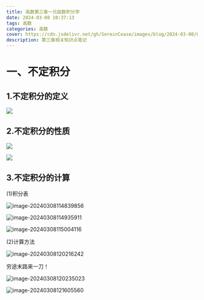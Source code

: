 ```yaml
---
title: 高数第三章一元函数积分学
date: 2024-03-08 10:37:13
tags: 高数
categories: 高数
cover: https://cdn.jsdelivr.net/gh/SereinCease/images/blog/2024-03-08/QQ%E5%9B%BE%E7%89%8720240308123036-a80032.jpg
description: 第三章相关知识点笔记
---
```


# 一、不定积分

## 1.不定积分的定义

![](不定积分的定义.png)

## 2.不定积分的性质

![](不定积分性质.png)

![](原函数存在定理.png)

## 3.不定积分的计算

(1)积分表

![image-20240308114839856](image-20240308114839856.png)

![image-20240308114935911](image-20240308114935911.png)

![image-20240308115004116](image-20240308115004116.png)

(2)计算方法

![image-20240308120216242](image-20240308120216242.png)

穷途末路来一刀！

![image-20240308120235023](image-20240308120235023.png)

![image-20240308121605560](image-20240308121605560.png)
